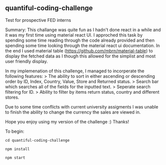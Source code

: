 ## quantiful-coding-challenge

Test for prospective FED interns

Summary: This challange was quite fun as I hadn't done react in a while and it was my first time using material react UI. I approched this task by spending some time reading through the code already provided and then spending some time looking through the material react ui documentation. In the end I used material table (https://github.com/mbrn/material-table) to display the fetched data as I though this allowed for the simplist and most user friendly display.

In my implemenation of this challenge, I managed to incorperate the following features: > The ability to sort in either ascending or descending order by ID, Index, Country, Value, Store and Returned status. > Search bar which searches all of the fields for the inputted text. > Seperate search filtering for ID. > Ability to filter by items return status, country and different stores.

Due to some time conflicts with current university assigments I was unable to finish the ability to change the currency the sales are viewed in.

Hope you enjoy using my version of the challenge :)
Thanks!

To begin:

```
cd quantiful-coding-challenge

npm install

npm start
```
